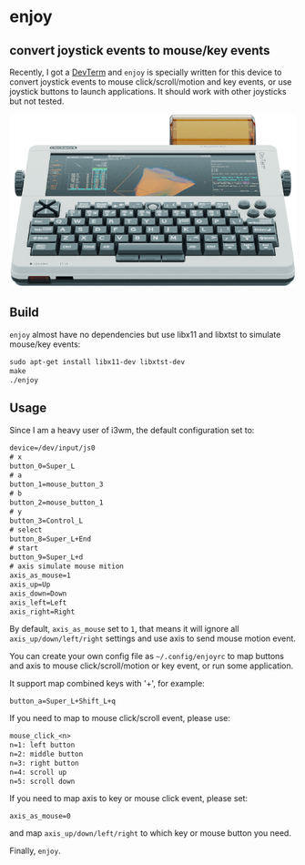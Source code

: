 # enjoy
## convert joystick events to mouse/key events

Recently, I got a [DevTerm](https://www.clockworkpi.com/devterm) and `enjoy` is specially written for this device to convert joystick events to mouse click/scroll/motion and key events, or use joystick buttons to launch applications. It should work with other joysticks but not tested.

![DevTerm](https://github.com/cjacker/enjoy/raw/main/DevTerm.png)

## Build

`enjoy` almost have no dependencies but use libx11 and libxtst to simulate mouse/key events:

```
sudo apt-get install libx11-dev libxtst-dev
make
./enjoy
```

## Usage

Since I am a heavy user of i3wm, the default configuration set to:

```
device=/dev/input/js0
# x
button_0=Super_L
# a
button_1=mouse_button_3
# b
button_2=mouse_button_1
# y 
button_3=Control_L
# select
button_8=Super_L+End
# start
button_9=Super_L+d
# axis simulate mouse mition
axis_as_mouse=1
axis_up=Up
axis_down=Down
axis_left=Left
axis_right=Right

```

By default, `axis_as_mouse` set to `1`, that means it will ignore all `axis_up/down/left/right` settings and use axis to send mouse motion event.

You can create your own config file as `~/.config/enjoyrc` to map buttons and axis to mouse click/scroll/motion or key event, or run some application.

It support map combined keys with '+', for example:

```
button_a=Super_L+Shift_L+q
```

If you need to map to mouse click/scroll event, please use:
```
mouse_click_<n>
n=1: left button
n=2: middle button
n=3: right button
n=4: scroll up
n=5: scroll down
```

If you need to map axis to key or mouse click event, please set:
```
axis_as_mouse=0
```

and map `axis_up/down/left/right` to which key or mouse button you need.

Finally, `enjoy`.

